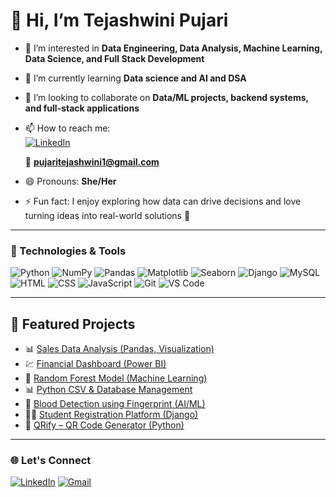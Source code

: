 # 👋 Hi, I’m Tejashwini Pujari  

- 👀 I’m interested in **Data Engineering, Data Analysis, Machine Learning, Data Science, and Full Stack Development**  
- 🌱 I’m currently learning **Data science and AI and DSA**  
- 💞️ I’m looking to collaborate on **Data/ML projects, backend systems, and full-stack applications**  
- 📫 How to reach me:  
[![LinkedIn](https://img.shields.io/badge/LinkedIn-blue?logo=linkedin&logoColor=white)](https://www.linkedin.com/in/tejshwinipujari1)

   📧 **pujaritejashwini1@gmail.com**  
- 😄 Pronouns: **She/Her**  
- ⚡ Fun fact: I enjoy exploring how data can drive decisions and love turning ideas into real-world solutions 🚀  

---

### 🔧 Technologies & Tools

![Python](https://img.shields.io/badge/-Python-3776AB?style=flat&logo=python&logoColor=white)
![NumPy](https://img.shields.io/badge/-NumPy-013243?style=flat&logo=numpy&logoColor=white)
![Pandas](https://img.shields.io/badge/-Pandas-150458?style=flat&logo=pandas&logoColor=white)
![Matplotlib](https://img.shields.io/badge/-Matplotlib-11557c?style=flat&logo=plotly&logoColor=white)
![Seaborn](https://img.shields.io/badge/-Seaborn-4C72B0?style=flat&logoColor=white)
![Django](https://img.shields.io/badge/-Django-092E20?style=flat&logo=django&logoColor=white)
![MySQL](https://img.shields.io/badge/-MySQL-4479A1?style=flat&logo=mysql&logoColor=white)
![HTML](https://img.shields.io/badge/-HTML5-E34F26?style=flat&logo=html5&logoColor=white)
![CSS](https://img.shields.io/badge/-CSS3-1572B6?style=flat&logo=css3)
![JavaScript](https://img.shields.io/badge/-JavaScript-F7DF1E?style=flat&logo=javascript&logoColor=black)
![Git](https://img.shields.io/badge/-Git-F05032?style=flat&logo=git&logoColor=white)
![VS Code](https://img.shields.io/badge/-VSCode-007ACC?style=flat&logo=visual-studio-code)


---


## 📌 Featured Projects  

- 📊 [Sales Data Analysis (Pandas, Visualization)](https://github.com/Tejashwini-pujari/sales-analysis-project)
- 💹 [Financial Dashboard (Power BI)](https://github.com/Tejashwini-pujari/powerbidashboard)  
- 🌲 [Random Forest Model (Machine Learning)](https://github.com/Tejashwini-pujari/randomforest)  
- 📊 [Python CSV & Database Management](https://github.com/Tejashwini-pujari/Tejashwini-pujari-pep-pythonSQL-project)
- 🎯 [Blood Detection using Fingerprint (AI/ML)](https://github.com/your-username/blood-detection-fingerprint)  
- 🧑‍🎓 [Student Registration Platform (Django)](https://github.com/your-username/student-registration-platform)  
- 🧾 [QRify – QR Code Generator (Python)](https://github.com/your-username/qrify)  
  


---



### 🌐 Let's Connect

[![LinkedIn](https://img.shields.io/badge/LinkedIn-blue?style=flat&logo=linkedin&logoColor=white)](https://linkedin.com/in/tejashwini-p-1a217322)
[![Gmail](https://img.shields.io/badge/Gmail-D14836?style=flat&logo=gmail&logoColor=white)](mailto:pujaritejashwini1@gmail.com)

<!---
Tejashwini-pujari/Tejashwini-pujari is a ✨ special ✨ repository because its `README.md` (this file) appears on your GitHub profile.
--->
